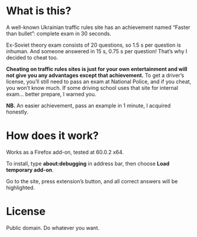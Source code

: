 # What is this?
A well-known Ukrainian traffic rules site has an achievement named “Faster than bullet”: complete exam in 30 seconds.

Ex-Soviet theory exam consists of 20 questions, so 1.5 s per question is inhuman. And someone answered in 15 s, 0.75 s per question! That’s why I decided to cheat too.

**Cheating on traffic rules sites is just for your own entertainment and will not give you any advantages except that achievement.** To get a driver’s license, you’ll still need to pass an exam at National Police, and if you cheat, you won’t know much. If some driving school uses that site for internal exam… better prepare, I warned you.

**NB.** An easier achievement, pass an example in 1 minute, I acquired honestly.

# How does it work?
Works as a Firefox add-on, tested at 60.0.2 x64.

To install, type **about:debugging** in address bar, then choose **Load temporary add-on**.

Go to the site, press extension’s button, and all correct answers will be highlighted.

# License
Public domain. Do whatever you want.

